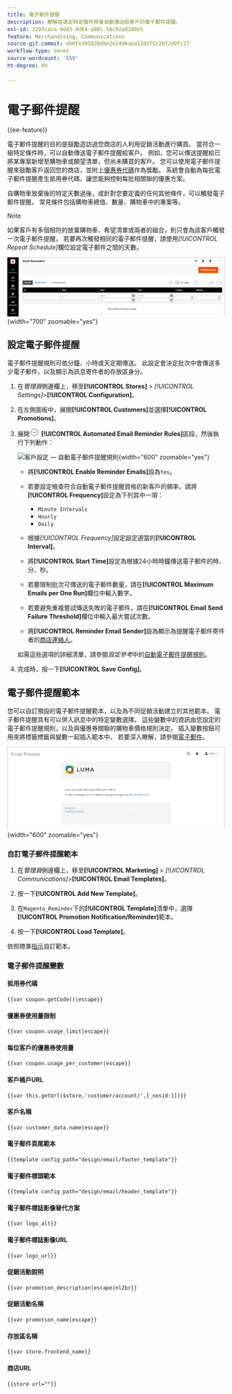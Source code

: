 ```yaml
---
title: 電子郵件提醒
description: 瞭解在滿足特定條件時會自動傳送給客戶的電子郵件提醒。
exl-id: 3293caca-9dd3-4d64-a80c-58c92a9208e5
feature: Merchandising, Communications
source-git-commit: eb0fe395020dbe2e2496aba13d2f5c2bf2d0fc27
workflow-type: tm+mt
source-wordcount: '559'
ht-degree: 0%

---
```


# 電子郵件提醒

{{ee-feature}}

電子郵件提醒的目的是鼓勵造訪過您商店的人利用促銷活動進行購買。 當符合一組特定條件時，可以自動傳送電子郵件提醒給客戶。 例如，您可以傳送提醒給已將某專案新增至購物車或願望清單，但尚未購買的客戶。 您可以使用電子郵件提醒來鼓勵客戶返回您的商店，並附上[優惠券代碼](price-rules-cart-coupon.md)作為獎勵。 系統會自動為每批電子郵件提醒產生抵用券代碼，讓您能夠控制每批相關聯的優惠方案。

自購物車放棄後的特定天數過後，或針對您要定義的任何其他條件，可以觸發電子郵件提醒。 常見條件包括購物車總值、數量、購物車中的專案等。

>[!NOTE]
>
>如果客戶有多個相符的放棄購物車、希望清單或兩者的組合，則只會為該客戶觸發一次電子郵件提醒。 若要再次觸發相同的電子郵件提醒，請使用&#x200B;_[!UICONTROL Repeat Schedule]_&#x200B;欄位設定電子郵件之間的天數。

![電子郵件提醒](./assets/email-reminders.png){width="700" zoomable="yes"}

## 設定電子郵件提醒

電子郵件提醒規則可依分鐘、小時或天定期傳送。 此設定會決定批次中會傳送多少電子郵件，以及顯示為訊息寄件者的存放區身分。

1. 在&#x200B;_管理員_&#x200B;側邊欄上，移至&#x200B;**[!UICONTROL Stores]** > _[!UICONTROL Settings]_>**[!UICONTROL Configuration]**。

1. 在左側面板中，展開&#x200B;**[!UICONTROL Customers]**&#x200B;並選擇&#x200B;**[!UICONTROL Promotions]**。

1. 展開![展開選取器](../assets/icon-display-expand.png) **[!UICONTROL Automated Email Reminder Rules]**&#x200B;區段，然後執行下列動作：

   ![客戶設定 — 自動電子郵件提醒規則](../configuration-reference/customers/assets/promotions-automated-email-reminder-rules.png){width="600" zoomable="yes"}

   - 將&#x200B;**[!UICONTROL Enable Reminder Emails]**&#x200B;設為`Yes`。

   - 若要設定檢查符合自動電子郵件提醒資格的新客戶的頻率，請將&#x200B;**[!UICONTROL Frequency]**&#x200B;設定為下列其中一項：

      - `Minute Intervals`
      - `Hourly`
      - `Daily`

   - 根據&#x200B;_[!UICONTROL Frequency]_&#x200B;設定設定適當的&#x200B;**[!UICONTROL Interval]**。

   - 將&#x200B;**[!UICONTROL Start Time]**&#x200B;設定為根據24小時時鐘傳送電子郵件的時、分、秒。

   - 若要限制批次可傳送的電子郵件數量，請在&#x200B;**[!UICONTROL Maximum Emails per One Run]**&#x200B;欄位中輸入數字。

   - 若要避免重複嘗試傳送失敗的電子郵件，請在&#x200B;**[!UICONTROL Email Send Failure Threshold]**&#x200B;欄位中輸入最大嘗試次數。

   - 將&#x200B;**[!UICONTROL Reminder Email Sender]**&#x200B;設為顯示為提醒電子郵件寄件者的[商店連絡人](../getting-started/store-details.md#store-email-addresses)。

   如需這些選項的詳細清單，請參閱&#x200B;_設定參考_&#x200B;中的[自動電子郵件提醒規則](../configuration-reference/customers/promotions.md#automated-email-reminder-rules)。

1. 完成時，按一下&#x200B;**[!UICONTROL Save Config]**。

## 電子郵件提醒範本

您可以自訂預設的電子郵件提醒範本，以及為不同促銷活動建立的其他範本。 電子郵件提醒具有可以併入訊息中的特定變數選擇。 這些變數中的資訊由您設定的電子郵件提醒規則，以及與優惠券關聯的購物車價格規則決定。 插入變數按鈕可用來將標籤標籤與變數一起插入範本中。 若要深入瞭解，請參閱[電子郵件](../systems/email-templates.md)。

![電子郵件提醒預覽](./assets/email-reminder-preview-promotion-template.png){width="600" zoomable="yes"}

### 自訂電子郵件提醒範本

1. 在&#x200B;_管理員_&#x200B;側邊欄上，移至&#x200B;**[!UICONTROL Marketing]** > _[!UICONTROL Communications]_>**[!UICONTROL Email Templates]**。

1. 按一下&#x200B;**[!UICONTROL Add New Template]**。

1. 在`Magento_Reminder`下的&#x200B;**[!UICONTROL Template]**&#x200B;清單中，選擇&#x200B;**[!UICONTROL Promotion Notification/Reminder]**&#x200B;範本。

1. 按一下&#x200B;**[!UICONTROL Load Template]**。

依照標準[指示](../systems/email-template-custom.md)自訂範本。

### 電子郵件提醒變數

#### 抵用券代碼

```
{{var coupon.getCode()|escape}}
```

#### 優惠券使用量限制

```
{{var coupon.usage_limit|escape}}
```

#### 每位客戶的優惠券使用量

```
{{var coupon.usage_per_customer|escape}}
```

#### 客戶帳戶URL

```
{{var this.getUrl($store,'customer/account/',[_nosid:1])}}
```

#### 客戶名稱

```
{{var customer_data.name|escape}}
```

#### 電子郵件頁尾範本

```
{{template config_path="design/email/footer_template"}}
```

#### 電子郵件標頭範本

```
{{template config_path="design/email/header_template"}}
```

#### 電子郵件標誌影像替代方案

```
{{var logo_alt}}
```

#### 電子郵件標誌影像URL

```
{{var logo_url}}
```

#### 促銷活動說明

```
{{var promotion_description|escape|nl2br}}
```

#### 促銷活動名稱

```
{{var promotion_name|escape}}
```

#### 存放區名稱

```
{{var store.frontend_name}}
```

#### 商店URL

```
{{store url=""}}
```
